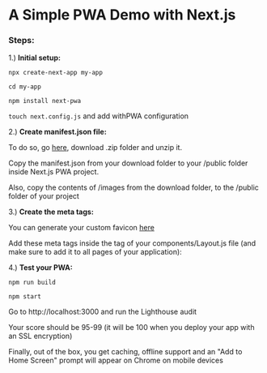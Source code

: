 # A Simple PWA Demo with Next.js

### Steps:

1.) **Initial setup:**

`npx create-next-app my-app`

`cd my-app`

`npm install next-pwa`

`touch next.config.js` and add withPWA configuration


2.) **Create manifest.json file:**

To do so, go [here](https://app-manifest.firebaseapp.com/), download .zip folder and unzip it.

Copy the manifest.json from your download folder to your /public folder inside Next.js PWA project.

Also, copy the contents of /images from the download folder, to the /public folder of your project


3.) **Create the meta tags:**

You can generate your custom favicon [here](https://www.favicon-generator.org/)

Add these meta tags inside the <Head> tag of your components/Layout.js file (and make sure to add it to all pages of your application):

<Head>
  <meta charset='utf-8' />
  <meta http-equiv='X-UA-Compatible' content='IE=edge' />
  <meta 
    name='viewport' 
    content=
    'width=device-width,initial-scale=1, minimum-scale=1 maximum-scale=1,user-scalable=no' 
  />
  <meta name='description' content='Description' />
  <meta name='keywords' content='Keywords' />
  <title>Next.js PWA Example</title>
  <link rel="manifest" href="/manifest.json" />
  <link 
    href='/favicon-16x16.png'
    rel='icon' 
    type='image/png' 
    sizes='16x16'
  />
  <link 
    href='/favicon-32x32.png' 
    rel='icon'
    type='image/png'
    sizes='32x32'
  />
  <link rel="apple-touch-icon" href="/apple-icon.png" />
  <meta name="theme-color" content="#317EFB"/>
</Head>


4.) **Test your PWA:**

`npm run build`

`npm start`

Go to http://localhost:3000 and run the Lighthouse audit

Your score should be 95-99 (it will be 100 when you deploy your app with an SSL encryption)

Finally, out of the box, you get caching, offline support and an "Add to Home Screen" prompt will appear on Chrome on mobile devices
